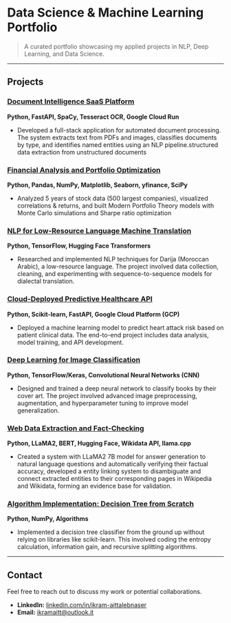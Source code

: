 # Data Science & Machine Learning Portfolio

> A curated portfolio showcasing my applied projects in NLP, Deep Learning, and Data Science.

---

## Projects

### **[Document Intelligence SaaS Platform](https://github.com/ikramnaser/mySaaS)**
**Python, FastAPI, SpaCy, Tesseract OCR, Google Cloud Run**
- Developed a full-stack application for automated document processing. The system extracts text from PDFs and images, classifies documents by type, and identifies named entities using an NLP pipeline.structured data extraction from unstructured documents

### **[Financial Analysis and Portfolio Optimization](https://github.com/ikramnaser/Data-Science/tree/main/investment-portfolio-optimization)**
**Python, Pandas, NumPy, Matplotlib, Seaborn, yfinance, SciPy**
- Analyzed 5 years of stock data (500 largest companies), visualized correlations & returns, and built Modern Portfolio Theory models with Monte Carlo simulations and Sharpe ratio optimization

### **[NLP for Low-Resource Language Machine Translation](https://github.com/ikramnaser/NLP-darija)**
**Python, TensorFlow, Hugging Face Transformers**
- Researched and implemented NLP techniques for Darija (Moroccan Arabic), a low-resource language. The project involved data collection, cleaning, and experimenting with sequence-to-sequence models for dialectal translation.

### **[Cloud-Deployed Predictive Healthcare API](https://github.com/ikramnaser/Deploy-ML-Models-on-Google-Cloud-Platform)**
**Python, Scikit-learn, FastAPI, Google Cloud Platform (GCP)**
- Deployed a machine learning model to predict heart attack risk based on patient clinical data. The end-to-end project includes data analysis, model training, and API development.

### **[Deep Learning for Image Classification](https://github.com/ikramnaser/Data-Science/tree/main/deep%20learning)**
**Python, TensorFlow/Keras, Convolutional Neural Networks (CNN)**
- Designed and trained a deep neural network to classify books by their cover art. The project involved advanced image preprocessing, augmentation, and hyperparameter tuning to improve model generalization.

### **[Web Data Extraction and Fact-Checking](https://github.com/ikramnaser/web-data-processing)**
**Python, LLaMA2, BERT, Hugging Face, Wikidata API, llama.cpp**
- Created a system with LLaMA2 7B model for answer generation to natural language questions and automatically verifying their factual accuracy, developed a entity linking system to disambiguate and connect extracted entities to their corresponding pages in Wikipedia and Wikidata, forming an evidence base for validation.


### **[Algorithm Implementation: Decision Tree from Scratch](https://github.com/ikramnaser/Data-Science/tree/main/machine%20learning)**
**Python, NumPy, Algorithms**
- Implemented a decision tree classifier from the ground up without relying on libraries like scikit-learn. This involved coding the entropy calculation, information gain, and recursive splitting algorithms.

---

## Contact

Feel free to reach out to discuss my work or potential collaborations.

- **LinkedIn:** [linkedin.com/in/ikram-aittalebnaser](https://www.linkedin.com/in/ikram-aittalebnaser)
- **Email:** ikramaitt@outlook.it
